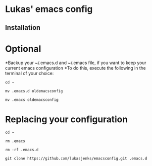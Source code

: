# Lukas' emacs config

## Installation

# Optional
*Backup your ~/.emacs.d and ~/.emacs file, if you want to keep your current emacs configuration
*To do this, execute the following in the terminal of your choice:

`cd ~`

`mv .emacs.d oldemacsconfig`

`mv .emacs oldemacsconfig`

# Replacing your configuration

`cd ~`

`rm .emacs`

`rm -rf .emacs.d`

`git clone https://github.com/lukasjenks/emacsconfig.git .emacs.d`
